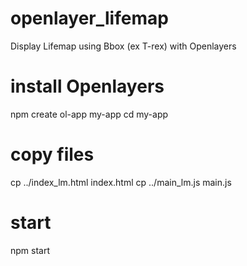 # openlayer_lifemap
Display Lifemap using Bbox (ex T-rex) with Openlayers



# install Openlayers
npm create ol-app my-app
cd my-app

# copy files 
cp ../index_lm.html index.html
cp ../main_lm.js main.js

# start

npm start 
